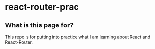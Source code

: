 # react-router-prac

## What is this page for?

This repo is for putting into practice what I am learning about React and React-Router.